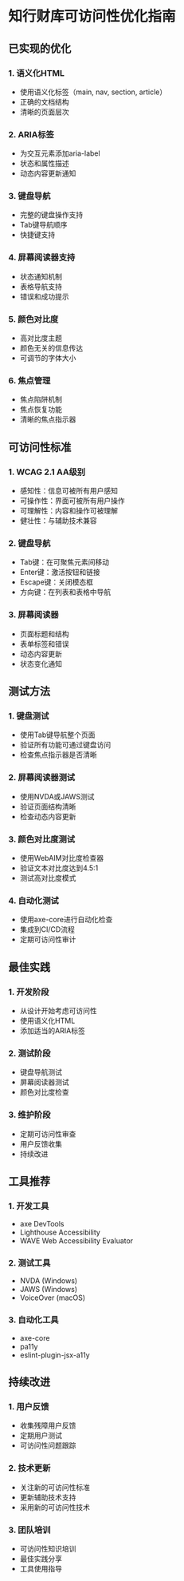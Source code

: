 
# 知行财库可访问性优化指南

## 已实现的优化

### 1. 语义化HTML
- 使用语义化标签（main, nav, section, article）
- 正确的文档结构
- 清晰的页面层次

### 2. ARIA标签
- 为交互元素添加aria-label
- 状态和属性描述
- 动态内容更新通知

### 3. 键盘导航
- 完整的键盘操作支持
- Tab键导航顺序
- 快捷键支持

### 4. 屏幕阅读器支持
- 状态通知机制
- 表格导航支持
- 错误和成功提示

### 5. 颜色对比度
- 高对比度主题
- 颜色无关的信息传达
- 可调节的字体大小

### 6. 焦点管理
- 焦点陷阱机制
- 焦点恢复功能
- 清晰的焦点指示器

## 可访问性标准

### 1. WCAG 2.1 AA级别
- 感知性：信息可被所有用户感知
- 可操作性：界面可被所有用户操作
- 可理解性：内容和操作可被理解
- 健壮性：与辅助技术兼容

### 2. 键盘导航
- Tab键：在可聚焦元素间移动
- Enter键：激活按钮和链接
- Escape键：关闭模态框
- 方向键：在列表和表格中导航

### 3. 屏幕阅读器
- 页面标题和结构
- 表单标签和错误
- 动态内容更新
- 状态变化通知

## 测试方法

### 1. 键盘测试
- 使用Tab键导航整个页面
- 验证所有功能可通过键盘访问
- 检查焦点指示器是否清晰

### 2. 屏幕阅读器测试
- 使用NVDA或JAWS测试
- 验证页面结构清晰
- 检查动态内容更新

### 3. 颜色对比度测试
- 使用WebAIM对比度检查器
- 验证文本对比度达到4.5:1
- 测试高对比度模式

### 4. 自动化测试
- 使用axe-core进行自动化检查
- 集成到CI/CD流程
- 定期可访问性审计

## 最佳实践

### 1. 开发阶段
- 从设计开始考虑可访问性
- 使用语义化HTML
- 添加适当的ARIA标签

### 2. 测试阶段
- 键盘导航测试
- 屏幕阅读器测试
- 颜色对比度检查

### 3. 维护阶段
- 定期可访问性审查
- 用户反馈收集
- 持续改进

## 工具推荐

### 1. 开发工具
- axe DevTools
- Lighthouse Accessibility
- WAVE Web Accessibility Evaluator

### 2. 测试工具
- NVDA (Windows)
- JAWS (Windows)
- VoiceOver (macOS)

### 3. 自动化工具
- axe-core
- pa11y
- eslint-plugin-jsx-a11y

## 持续改进

### 1. 用户反馈
- 收集残障用户反馈
- 定期用户测试
- 可访问性问题跟踪

### 2. 技术更新
- 关注新的可访问性标准
- 更新辅助技术支持
- 采用新的可访问性技术

### 3. 团队培训
- 可访问性知识培训
- 最佳实践分享
- 工具使用指导
